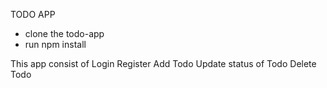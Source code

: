 TODO APP
* clone the todo-app
* run npm install



This app consist of 
    Login
    Register
    Add Todo
    Update status of Todo
    Delete Todo
